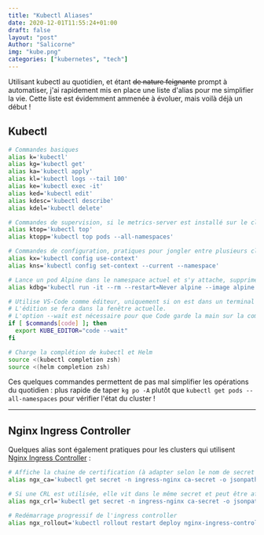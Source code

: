 ```yaml
---
title: "Kubectl Aliases"
date: 2020-12-01T11:55:24+01:00
draft: false
layout: "post"
Author: "Salicorne"
img: "kube.png"
categories: ["kubernetes", "tech"]
---
```


Utilisant kubectl au quotidien, et étant ~~de nature feignante~~ prompt à automatiser, j'ai rapidement mis en place une liste d'alias pour me simplifier la vie. Cette liste est évidemment ammenée à évoluer, mais voilà déjà un début !

## Kubectl

```bash
# Commandes basiques
alias k='kubectl'
alias kg='kubectl get'
alias ka='kubectl apply'
alias kl='kubectl logs --tail 100'
alias ke='kubectl exec -it'
alias ked='kubectl edit'
alias kdesc='kubectl describe'
alias kdel='kubectl delete'

# Commandes de supervision, si le metrics-server est installé sur le cluster
alias ktop='kubectl top'
alias ktopp='kubectl top pods --all-namespaces'

# Commandes de configuration, pratiques pour jongler entre plusieurs clusters !
alias kx='kubectl config use-context'
alias kns='kubectl config set-context --current --namespace'

# Lance un pod Alpine dans le namespace actuel et s'y attache, supprime le pod ensuite.
alias kdbg='kubectl run -it --rm --restart=Never alpine --image alpine sh'

# Utilise VS-Code comme éditeur, uniquement si on est dans un terminal géré par Code.
# L'édition se fera dans la fenêtre actuelle. 
# L'option --wait est nécessaire pour que Code garde la main sur la commande jusqu'à ce que l'onglet d'édition soit fermé !
if [ $commands[code] ]; then
  export KUBE_EDITOR="code --wait" 
fi

# Charge la complétion de kubectl et Helm
source <(kubectl completion zsh)
source <(helm completion zsh)
```

Ces quelques commandes permettent de pas mal simplifier les opérations du quotidien : plus rapide de taper `kg po -A` plutôt que `kubectl get pods --all-namespaces` pour vérifier l'état du cluster !

---

## Nginx Ingress Controller

Quelques alias sont également pratiques pour les clusters qui utilisent [Nginx Ingress Controller](https://kubernetes.github.io/ingress-nginx/) : 

```bash
# Affiche la chaine de certification (à adapter selon le nom de secret utilisé) :
alias ngx_ca='kubectl get secret -n ingress-nginx ca-secret -o jsonpath={.data.ca\.crt} | base64 -d'

# Si une CRL est utilisée, elle vit dans le même secret et peut être affichée de la même façon :
alias ngx_crl='kubectl get secret -n ingress-nginx ca-secret -o jsonpath={.data.ca\.crl} | base64 -d'

# Redémarrage progressif de l'ingress controller
alias ngx_rollout='kubectl rollout restart deploy nginx-ingress-controller -n ingress-nginx'
``` 

